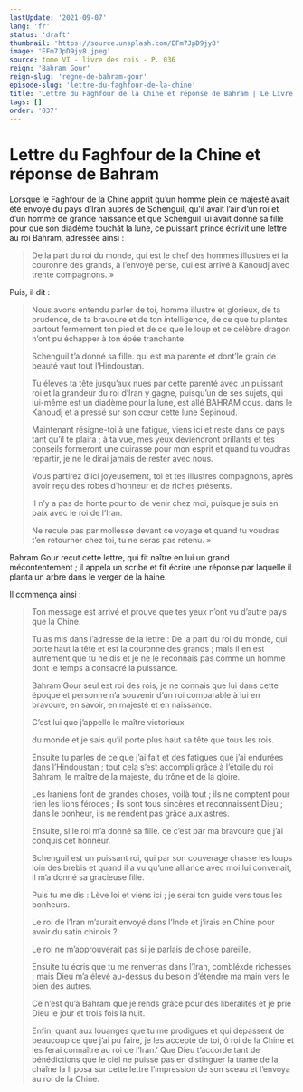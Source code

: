 ```yaml
---
lastUpdate: '2021-09-07'
lang: 'fr'
status: 'draft'
thumbnail: 'https://source.unsplash.com/EFm7JpD9jy8'
image: 'EFm7JpD9jy8.jpeg'
source: tome VI - livre des rois - P. 036
reign: 'Bahram Gour'
reign-slug: 'regne-de-bahram-gour'
episode-slug: 'lettre-du-faghfour-de-la-chine'
title: 'Lettre du Faghfour de la Chine et réponse de Bahram | Le Livre des Rois | Shâhnâmeh'
tags: []
order: '037'
---
```


<!-- LTeX: language=fr -->

# Lettre du Faghfour de la Chine et réponse de Bahram

Lorsque le Faghfour de la Chine apprit qu’un homme plein de majesté avait été envoyé du pays d’Iran auprès de Schenguil, qu’il avait l’air d’un roi et d’un homme de grande naissance et que Schenguil lui avait donné sa fille pour que son diadème touchât la lune, ce puissant prince écrivit une lettre au roi Bahram, adressée ainsi :

> De la part du roi du monde, qui est le chef des hommes illustres et la couronne des grands, à l’envoyé perse, qui est arrivé à Kanoudj avec trente compagnons. »

Puis, il dit :

> Nous avons entendu parler de toi, homme illustre et glorieux, de ta prudence, de ta bravoure et de ton intelligence, de ce que tu plantes partout fermement ton pied et de ce que le loup et ce célèbre dragon n’ont pu échapper à ton épée tranchante.
>
> Schenguil t’a donné sa fille. qui est ma parente et dont’le grain de beauté vaut tout l’Hindoustan.
>
> Tu élèves ta tête jusqu’aux nues par cette parenté avec un puissant roi et la grandeur du roi d’Iran y gagne, puisqu’un de ses sujets, qui lui-même est un diadème pour la lune, est allé BAHRAM cous. dans le Kanoudj et a pressé sur son cœur cette lune Sepinoud.
>
> Maintenant résigne-toi à une fatigue, viens ici et reste dans ce pays tant qu’il te plaira ; à ta vue, mes yeux deviendront brillants et tes conseils formeront une cuirasse pour mon esprit et quand tu voudras repartir, je ne le dirai jamais de rester avec nous.
>
> Vous partirez d’ici joyeusement, toi et tes illustres compagnons, après avoir reçu des robes d’honneur et de riches présents.
>
> Il n’y a pas de honte pour toi de venir chez moi, puisque je suis en paix avec le roi de l’Iran.
>
> Ne recule pas par mollesse devant ce voyage et quand tu voudras t’en retourner chez toi, tu ne seras pas retenu. »

Bahram Gour reçut cette lettre, qui fit naître en lui un grand mécontentement ; il appela un scribe et fit écrire une réponse par laquelle il planta un arbre dans le verger de la haine.

Il commença ainsi :

> Ton message est arrivé et prouve que tes yeux n’ont vu d’autre pays que la Chine.
>
> Tu as mis dans l’adresse de la lettre : De la part du roi du monde, qui porte haut la tête et est la couronne des grands ; mais il en est autrement que tu ne dis et je ne le reconnais pas comme un homme dont le temps a consacré la puissance.
>
> Bahram Gour seul est roi des rois, je ne connais que lui dans cette époque et personne n’a souvenir d’un roi comparable à lui en bravoure, en savoir, en majesté et en naissance.
>
> C’est lui que j’appelle le maître victorieux
>
> du monde et je sais qu’il porte plus haut sa tête que tous les rois.
>
> Ensuite tu parles de ce que j’ai fait et des fatigues que j’ai endurées dans l’Hindoustan ; tout cela s’est accompli grâce à l’étoile du roi Bahram, le maître de la majesté, du trône et de la gloire.
>
> Les Iraniens font de grandes choses, voilà tout ; ils ne comptent pour rien les lions féroces ; ils sont tous sincères et reconnaissent Dieu ; dans le bonheur, ils ne rendent pas grâce aux astres.
>
> Ensuite, si le roi m’a donné sa fille. ce c’est par ma bravoure que j’ai conquis cet honneur.
>
> Schenguil est un puissant roi, qui par son couverage chasse les loups loin des brebis et quand il a vu qu’une alliance avec moi lui convenait, il m’a donné sa gracieuse fille.
>
> Puis tu me dis : Lève loi et viens ici ; je serai ton guide vers tous les bonheurs.
>
> Le roi de l’Iran m’aurait envoyé dans l’Inde et j’irais en Chine pour avoir du satin chinois ?
>
> Le roi ne m’approuverait pas si je parlais de chose pareille.
>
> Ensuite tu écris que tu me renverras dans l’Iran, combléxde richesses ; mais Dieu m’a élevé au-dessus du besoin d’étendre ma main vers le bien des autres.
>
> Ce n’est qu’à Bahram que je rends grâce pour des libéralités et je prie Dieu le jour et trois fois la nuit.
>
> Enfin, quant aux louanges que tu me prodigues et qui dépassent de beaucoup ce que j’ai pu faire, je les accepte de toi, ô roi de la Chine et les ferai connaître au roi de l’Iran.’ Que Dieu t’accorde tant de bénédictions que le ciel ne puisse pas en distinguer la trame de la chaîne la Il posa sur cette lettre l’impression de son sceau et l’envoya au roi de la Chine.
